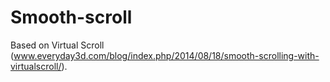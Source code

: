 # Smooth-scroll

Based on Virtual Scroll (www.everyday3d.com/blog/index.php/2014/08/18/smooth-scrolling-with-virtualscroll/).